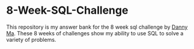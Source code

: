 # 8-Week-SQL-Challenge
This repository is my answer bank for the 8 week sql challenge by [Danny Ma](https://8weeksqlchallenge.com/).
These 8 weeks of challenges show my ability to use SQL to solve a variety of problems.
